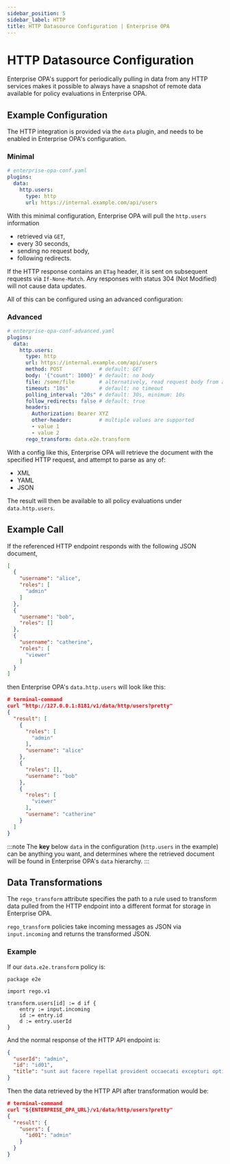```yaml
---
sidebar_position: 5
sidebar_label: HTTP
title: HTTP Datasource Configuration | Enterprise OPA
---
```


# HTTP Datasource Configuration

Enterprise OPA's support for periodically pulling in data from any HTTP services makes it possible to
always have a snapshot of remote data available for policy evaluations in Enterprise OPA.


## Example Configuration

The HTTP integration is provided via the `data` plugin, and needs to be enabled in Enterprise OPA's configuration.


### Minimal

```yaml
# enterprise-opa-conf.yaml
plugins:
  data:
    http.users:
      type: http
      url: https://internal.example.com/api/users
```

With this minimal configuration, Enterprise OPA will pull the `http.users` information
- retrieved via `GET`,
- every 30 seconds,
- sending no request body,
- following redirects.

If the HTTP response contains an `ETag` header, it is sent on subsequent requests via `If-None-Match`.
Any responses with status 304 (Not Modified) will not cause data updates.

All of this can be configured using an advanced configuration:


### Advanced

```yaml
# enterprise-opa-conf-advanced.yaml
plugins:
  data:
    http.users:
      type: http
      url: https://internal.example.com/api/users
      method: POST            # default: GET
      body: '{"count": 1000}' # default: no body
      file: /some/file        # alternatively, read request body from a file on disk (default: none)
      timeout: "10s"          # default: no timeout
      polling_interval: "20s" # default: 30s, minimum: 10s
      follow_redirects: false # default: true
      headers:
        Authorization: Bearer XYZ
        other-header:         # multiple values are supported
        - value 1
        - value 2
      rego_transform: data.e2e.transform
```

With a config like this, Enterprise OPA will retrieve the document with the specified HTTP request,
and attempt to parse as any of:
- XML
- YAML
- JSON

The result will then be available to all policy evaluations under `data.http.users`.


## Example Call

If the referenced HTTP endpoint responds with the following JSON document,
```json
[
  {
    "username": "alice",
    "roles": [
      "admin"
    ]
  },
  {
    "username": "bob",
    "roles": []
  },
  {
    "username": "catherine",
    "roles": [
      "viewer"
    ]
  }
]
```
then Enterprise OPA's `data.http.users` will look like this:

```json
# terminal-command
curl "http://127.0.0.1:8181/v1/data/http/users?pretty"
{
  "result": [
    {
      "roles": [
        "admin"
      ],
      "username": "alice"
    },
    {
      "roles": [],
      "username": "bob"
    },
    {
      "roles": [
        "viewer"
      ],
      "username": "catherine"
    }
  ]
}
```

:::note
The **key** below `data` in the configuration (`http.users` in the example) can be anything you want,
and determines where the retrieved document will be found in Enterprise OPA's `data` hierarchy.
:::


## Data Transformations

The `rego_transform` attribute specifies the path to a rule used to transform data pulled from the HTTP endpoint into a different format for storage in Enterprise OPA.

`rego_transform` policies take incoming messages as JSON via `input.incoming` and returns the transformed JSON.


### Example

If our `data.e2e.transform` policy is:

```rego
package e2e

import rego.v1

transform.users[id] := d if {
	entry := input.incoming
	id := entry.id
	d := entry.userId
}
```

And the normal response of the HTTP API endpoint is:

```json
{
  "userId": "admin",
  "id": "id01",
  "title": "sunt aut facere repellat provident occaecati excepturi optio reprehenderit",
}
```

Then the data retrieved by the HTTP API after transformation would be:

```json
# terminal-command
curl "${ENTERPRISE_OPA_URL}/v1/data/http/users?pretty"
{
  "result": {
    "users": {
      "id01": "admin"
    }
  }
}
```
